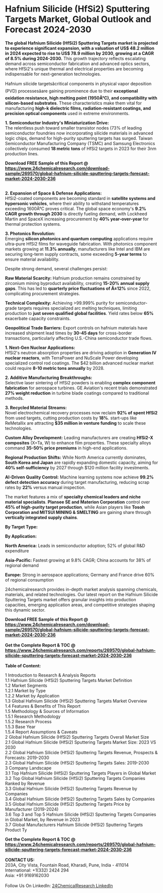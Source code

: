 <h1>Hafnium Silicide (HfSi2) Sputtering Targets Market, Global Outlook and Forecast 2024-2030</h1><p><strong>The global Hafnium Silicide (HfSi2) Sputtering Targets market is projected to experience significant expansion, with a valuation of US$ 48.2 million in 2024 expected to rise to US$ 78.9 million by 2030, growing at a CAGR of 8.5% during 2024-2030.</strong> This growth trajectory reflects escalating demand across semiconductor fabrication and advanced optics sectors, where HfSi2's unique thermal and electrical properties are becoming indispensable for next-generation technologies.</p><p>Hafnium silicide targetsâcritical components in physical vapor deposition (PVD) processesâare gaining prominence due to their <strong>exceptional oxidation resistance, high melting point (1950Â°C), and compatibility with silicon-based substrates</strong>. These characteristics make them vital for manufacturing <strong>high-k dielectric films, radiation-resistant coatings, and precision optical components</strong> used in extreme environments.</p><p><strong>1. Semiconductor Industry's Miniaturization Drive:</strong><br>
The relentless push toward smaller transistor nodes (73% of leading semiconductor foundries now incorporating silicide materials in advanced logic chips, demand for high-purity sputtering targets has surged. Taiwan Semiconductor Manufacturing Company (TSMC) and Samsung Electronics collectively consumed <strong>18 metric tons</strong> of HfSi2 targets in 2023 for their 3nm production lines.</p><div><b>Download FREE Sample of this Report @ 
            <a href="https://www.24chemicalresearch.com/download-sample/269570/global-hafnium-silicide-sputtering-targets-forecast-market-2024-2030-236">
            https://www.24chemicalresearch.com/download-sample/269570/global-hafnium-silicide-sputtering-targets-forecast-market-2024-2030-236</a></b></div><br><p><strong>2. Expansion of Space &amp; Defense Applications:</strong><br>
HfSi2-coated components are becoming standard in <strong>satellite systems and hypersonic vehicles</strong>, where their ability to withstand temperatures exceeding 1600Â°C proves critical. The global space economy's <strong>9.2% CAGR growth through 2030</strong> is directly fueling demand, with Lockheed Martin and SpaceX increasing procurement by <strong>40% year-over-year</strong> for thermal protection systems.</p><p><strong>3. Photonics Revolution:</strong><br>
Emerging <strong>silicon photonics and quantum computing</strong> applications require ultra-pure HfSi2 films for waveguide fabrication. With photonics component markets growing at <strong>11.3% annually</strong>, manufacturers like Intel and IBM are securing long-term supply contracts, some exceeding <strong>5-year terms</strong> to ensure material availability.</p><p>Despite strong demand, several challenges persist:</p><p><strong>Raw Material Scarcity:</strong> Hafnium production remains constrained by zirconium mining byproduct availability, creating <strong>15-20% annual supply gaps</strong>. This has led to <strong>quarterly price fluctuations of Â±12%</strong> since 2022, complicating procurement strategies.</p><p><strong>Technical Complexity:</strong> Achieving &gt;99.999% purity for semiconductor-grade targets requires specialized arc melting techniques, limiting production to <strong>just seven qualified global facilities</strong>. Yield rates below <strong>65%</strong> exacerbate capacity constraints.</p><p><strong>Geopolitical Trade Barriers:</strong> Export controls on hafnium materials have increased shipment lead times by <strong>30-45 days</strong> for cross-border transactions, particularly affecting U.S.-China semiconductor trade flows.</p><p><strong>1. Next-Gen Nuclear Applications:</strong><br>
HfSi2's neutron absorption properties are driving adoption in <strong>Generation IV nuclear reactors</strong>, with TerraPower and NuScale Power developing specialized control rod coatings. The $42 billion advanced nuclear market could require <strong>8-10 metric tons annually</strong> by 2028.</p><p><strong>2. Additive Manufacturing Breakthroughs:</strong><br>
Selective laser sintering of HfSi2 powders is enabling <strong>complex component fabrication</strong> for aerospace turbines. GE Aviation's recent trials demonstrated <strong>27% weight reduction</strong> in turbine blade coatings compared to traditional methods.</p><p><strong>3. Recycled Material Streams:</strong><br>
Novel electrochemical recovery processes now reclaim <strong>92% of spent HfSi2</strong> from used targets, cutting production costs by <strong>18%</strong>. start-ups like ReMetallix are attracting <strong>$35 million in venture funding</strong> to scale these technologies.</p><p><strong>Custom Alloy Development:</strong> Leading manufacturers are creating <strong>HfSi2-X composites</strong> (X=Ta, W) to enhance film properties. These specialty alloys command <strong>35-50% price premiums</strong> in high-end applications.</p><p><strong>Regional Production Shifts:</strong> While North America currently dominates, <strong>South Korea and Japan</strong> are rapidly expanding domestic capacity, aiming for <strong>40% self-sufficiency</strong> by 2027 through $120 million facility investments.</p><p><strong>AI-Driven Quality Control:</strong> Machine learning systems now achieve <strong>99.2% defect detection accuracy</strong> during target manufacturing, reducing scrap rates by <strong>22%</strong> versus manual inspection.</p><p>The market features a mix of <strong>specialty chemical leaders and niche material specialists</strong>. <strong>Plansee SE and Materion Corporation</strong> control over <strong>45% of high-purity target production</strong>, while Asian players like <strong>Tosoh Corporation and MITSUI MINING &amp; SMELTING</strong> are gaining share through <strong>vertically integrated supply chains</strong>.</p><p><strong>By Target Type:</strong></p><p><strong>By Application:</strong></p><p><strong>North America:</strong> Leads in semiconductor adoption; 52% of global R&amp;D expenditure</p><p><strong>Asia-Pacific:</strong> Fastest growing at 9.8% CAGR; China accounts for 38% of regional demand</p><p><strong>Europe:</strong> Strong in aerospace applications; Germany and France drive 60% of regional consumption</p><p>24chemicalresearch provides in-depth market analysis spanning chemicals, materials, and related technologies. Our latest report on the Hafnium Silicide Sputtering Targets market offers granular insights into production capacities, emerging application areas, and competitive strategies shaping this dynamic sector.</p><div><b>Download FREE Sample of this Report @ 
            <a href="https://www.24chemicalresearch.com/download-sample/269570/global-hafnium-silicide-sputtering-targets-forecast-market-2024-2030-236">
            https://www.24chemicalresearch.com/download-sample/269570/global-hafnium-silicide-sputtering-targets-forecast-market-2024-2030-236</a></b></div><br><div><b>Get the Complete Report & TOC @ 
            <a href="https://www.24chemicalresearch.com/reports/269570/global-hafnium-silicide-sputtering-targets-forecast-market-2024-2030-236">
            https://www.24chemicalresearch.com/reports/269570/global-hafnium-silicide-sputtering-targets-forecast-market-2024-2030-236</a></b></div><br>
            <b>Table of Content:</b><p>1 Introduction to Research & Analysis Reports<br />
    1.1 Hafnium Silicide (HfSi2) Sputtering Targets Market Definition<br />
    1.2 Market Segments<br />
        1.2.1 Market by Type<br />
        1.2.2 Market by Application<br />
    1.3 Global Hafnium Silicide (HfSi2) Sputtering Targets Market Overview<br />
    1.4 Features & Benefits of This Report<br />
    1.5 Methodology & Sources of Information<br />
        1.5.1 Research Methodology<br />
        1.5.2 Research Process<br />
        1.5.3 Base Year<br />
        1.5.4 Report Assumptions & Caveats<br />
2 Global Hafnium Silicide (HfSi2) Sputtering Targets Overall Market Size<br />
    2.1 Global Hafnium Silicide (HfSi2) Sputtering Targets Market Size: 2023 VS 2030<br />
    2.2 Global Hafnium Silicide (HfSi2) Sputtering Targets Revenue, Prospects & Forecasts: 2019-2030<br />
    2.3 Global Hafnium Silicide (HfSi2) Sputtering Targets Sales: 2019-2030<br />
3 Company Landscape<br />
    3.1 Top Hafnium Silicide (HfSi2) Sputtering Targets Players in Global Market<br />
    3.2 Top Global Hafnium Silicide (HfSi2) Sputtering Targets Companies Ranked by Revenue<br />
    3.3 Global Hafnium Silicide (HfSi2) Sputtering Targets Revenue by Companies<br />
    3.4 Global Hafnium Silicide (HfSi2) Sputtering Targets Sales by Companies<br />
    3.5 Global Hafnium Silicide (HfSi2) Sputtering Targets Price by Manufacturer (2019-2024)<br />
    3.6 Top 3 and Top 5 Hafnium Silicide (HfSi2) Sputtering Targets Companies in Global Market, by Revenue in 2023<br />
    3.7 Global Manufacturers Hafnium Silicide (HfSi2) Sputtering Targets Product Ty</p><div><b>Get the Complete Report & TOC @ 
            <a href="https://www.24chemicalresearch.com/reports/269570/global-hafnium-silicide-sputtering-targets-forecast-market-2024-2030-236">
            https://www.24chemicalresearch.com/reports/269570/global-hafnium-silicide-sputtering-targets-forecast-market-2024-2030-236</a></b></div><br><b>CONTACT US:</b><br>
            203A, City Vista, Fountain Road, Kharadi, Pune, India - 411014<br>
            International: +1(332) 2424 294<br>
            Asia: +91 9169162030 <br><br>
            Follow Us On LinkedIn: <a href="https://www.linkedin.com/company/24chemicalresearch/">24ChemicalResearch LinkedIn</a>
